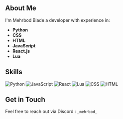 ## About Me
I'm Mehrbod Blade a developer with experience in:
- **Python**
- **CSS**
- **HTML**
- **JavaScript**
- **React.js**
- **Lua**


## Skills
![Python](https://img.shields.io/badge/Python-3.8-blue)
![JavaScript](https://img.shields.io/badge/JavaScript-ES6-yellow)
![React](https://img.shields.io/badge/React-17.0.2-blue)
![Lua](https://img.shields.io/badge/Lua-5.4-blue)
![CSS](https://img.shields.io/badge/CSS-3.0-blue)
![HTML](https://img.shields.io/badge/HTML-5.0-orange)


## Get in Touch
Feel free to reach out via Discord : ```_mehrbod_```
